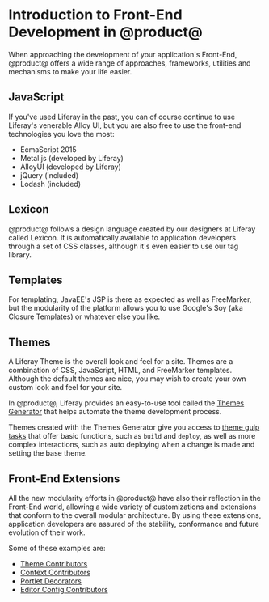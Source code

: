 # Introduction to Front-End Development in @product@ [](id=introduction-to-frontend-development-in-liferay)

When approaching the development of your application's Front-End, @product@ offers a wide range of approaches, frameworks, utilities and mechanisms to make your life easier.

## JavaScript [](id=javascript)

If you've used Liferay in the past, you can of course continue to
use Liferay's venerable Alloy UI, but you are also free to use the front-end
technologies you love the most:

-   EcmaScript 2015
-   Metal.js (developed by Liferay)
-   AlloyUI (developed by Liferay)
-   jQuery (included)
-   Lodash (included)

## Lexicon [](id=lexicon)

@product@ follows a design language created by our designers at Liferay called
Lexicon. It is automatically available to application developers through a set
of CSS classes, although it's even easier to use our tag library.

## Templates [](id=templates)

For templating, JavaEE's JSP is there as expected as well as FreeMarker, but the
modularity of the platform allows you to use Google's Soy (aka Closure
Templates) or whatever else you like.

## Themes [](id=themes)

A Liferay Theme is the overall look and feel for a site. Themes are a
combination of CSS, JavaScript, HTML, and FreeMarker templates. Although the
default themes are nice, you may wish to create your own custom look and feel
for your site.

In @product@, Liferay provides an easy-to-use tool called the [Themes Generator](/develop/tutorials/-/knowledge_base/7-0/themes-generator) that helps automate the theme development process.

Themes created with the Themes Generator give you access to [theme gulp tasks](/develop/reference/-/knowledge_base/7-0/theme-gulp-tasks) that offer basic functions, such as `build` and `deploy`, as well as
more complex interactions, such as auto deploying when a change is made and
setting the base theme.

## Front-End Extensions [](id=frontend-extensions)

All the new modularity efforts in @product@ have also their reflection in the Front-End world, allowing a wide variety of customizations and extensions that conform to the overall modular architecture. By using these extensions, application developers are assured of the stability, conformance and future evolution of their work.

Some of these examples are:

- [Theme Contributors](/develop/tutorials/-/knowledge_base/7-0/theme-contributors)
- [Context Contributors](/develop/tutorials/-/knowledge_base/7-0/context-contributors)
- [Portlet Decorators](/develop/tutorials/-/knowledge_base/7-0/application-decorators)
- [Editor Config Contributors](/develop/tutorials/-/knowledge_base/7-0/modifying-an-editors-configuration)

